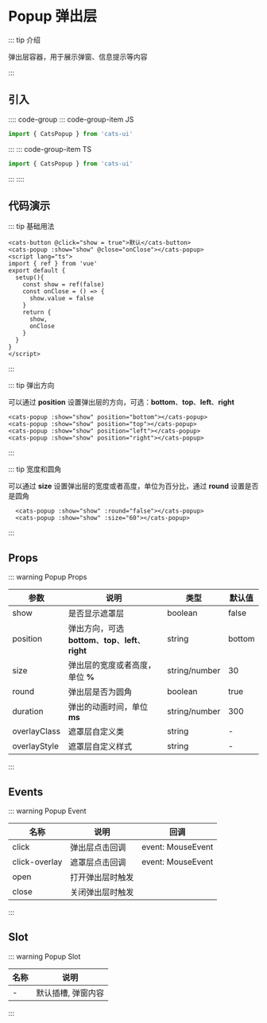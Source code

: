 # Popup 弹出层

<demo-model url="#/popup"></demo-model>

::: tip 介绍

弹出层容器，用于展示弹窗、信息提示等内容

:::

## 引入

:::: code-group
::: code-group-item JS

```js
import { CatsPopup } from 'cats-ui'
```

:::
::: code-group-item TS

```ts
import { CatsPopup } from 'cats-ui'
```

:::
::::

## 代码演示

::: tip 基础用法

```vue
<cats-button @click="show = true">默认</cats-button>
<cats-popup :show="show" @close="onClose"></cats-popup>
<script lang="ts">
import { ref } from 'vue'
export default {
  setup(){
    const show = ref(false)
    const onClose = () => {
      show.value = false
    }
    return {
      show,
      onClose
    }
  }
}
</script>
```

:::

::: tip 弹出方向

可以通过 **position** 设置弹出层的方向，可选：**bottom**、**top**、**left**、**right**

```vue
<cats-popup :show="show" position="bottom"></cats-popup>
<cats-popup :show="show" position="top"></cats-popup>
<cats-popup :show="show" position="left"></cats-popup>
<cats-popup :show="show" position="right"></cats-popup>
```

:::

::: tip 宽度和圆角

可以通过 **size** 设置弹出层的宽度或者高度，单位为百分比，通过 **round** 设置是否是圆角

```vue
  <cats-popup :show="show" :round="false"></cats-popup>
  <cats-popup :show="show" :size="60"></cats-popup>
```

:::

## Props

::: warning Popup Props

| 参数     | 说明                                                                  | 类型    | 默认值  |
| -------- | --------------------------------------------------------------------- | ------- | ------- |
| show     | 是否显示遮罩层 | boolean  | false |
| position    | 弹出方向，可选 **bottom**、**top**、**left**、**right**   | string  | bottom |
| size    | 弹出层的宽度或者高度，单位 **%**   | string/number  | 30 |
| round    | 弹出层是否为圆角   | boolean  | true |
| duration    | 弹出的动画时间，单位 **ms**   | string/number  | 300 |
| overlayClass | 遮罩层自定义类              | string | - |
| overlayStyle | 遮罩层自定义样式           | string | - |

:::

## Events

::: warning Popup Event

| 名称  | 说明                                | 回调              |
| ----- | ----------------------------------- | ----------------- |
| click | 弹出层点击回调 | event: MouseEvent |
| click-overlay | 遮罩层点击回调 | event: MouseEvent |
| open | 打开弹出层时触发 |  |
| close | 关闭弹出层时触发 |  |

:::

## Slot

::: warning Popup Slot

| 名称  | 说明                                |
| ----- | ----------------------------------- |
| - | 默认插槽, 弹窗内容 |

:::
